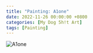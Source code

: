```yaml
---
title: "Painting: A1one"
date: 2022-11-26 00:00:00 +0800
categories: [My Dog 5h!t Art]
tags: [Painting]
---
```


![A1one](/assets/img/MyDogShitArt/Alone.png)
